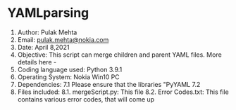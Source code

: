 # YAMLparsing
1. Author: Pulak Mehta
2. Email: pulak.mehta@nokia.com
3. Date: April 8,2021
4. Objective: This script can merge children and parent YAML files. More details here - 
5. Coding language used: Python 3.9.1
6. Operating System: Nokia Win10 PC
7. Dependencies: 
7.1 Please ensure that the libraries "PyYAML 
7.2
8. Files included:
8.1. mergeScript.py: This file
8.2. Error Codes.txt: This file contains various error codes, that will come up
